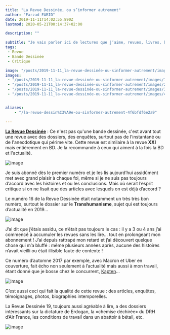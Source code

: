```yaml
---
title: "La Revue Dessinée, ou s’informer autrement"
author: "Farzad FARID"
date: 2019-11-11T14:02:55.890Z
lastmod: 2020-05-21T00:14:37+02:00

description: ""

subtitle: "Je vais parler ici de lectures que j’aime, revues, livres, bandes dessinées…, présenter mes coups de cœur et, peut-être, donner envie à…"
tags:
 - Revue
 - Bande Dessinée
 - Critique

image: "/posts/2019-11-11_la-revue-dessinée-ou-sinformer-autrement/images/3.jpeg" 
images:
 - "/posts/2019-11-11_la-revue-dessinée-ou-sinformer-autrement/images/1.jpeg"
 - "/posts/2019-11-11_la-revue-dessinée-ou-sinformer-autrement/images/2.jpeg"
 - "/posts/2019-11-11_la-revue-dessinée-ou-sinformer-autrement/images/3.jpeg"
 - "/posts/2019-11-11_la-revue-dessinée-ou-sinformer-autrement/images/4.jpeg"


aliases:
    - "/la-revue-dessin%C3%A9e-ou-sinformer-autrement-4f6bfdf6e2a9"

---
```


[**La Revue Dessinée**](https://www.larevuedessinee.fr/) : Ce n&#39;est pas qu&#39;une bande dessinée, c&#39;est avant tout une revue avec des dossiers, des enquêtes, surtout pas de l&#39;instantané ou de l&#39;anecdotique qui périme vite. Cette revue est similaire à la revue **XXI** mais entièrement en BD. Je la recommande à ceux qui aiment à la fois la BD et l&#39;actualité.




![image](/posts/2019-11-11_la-revue-dessinée-ou-sinformer-autrement/images/1.jpeg#layoutTextWidth)



Je suis abonné dès le premier numéro et je les lis aujourd’hui assidûment met avec grand plaisir à chaque foi, même si je ne suis pas toujours d’accord avec les histoires et ou les conclusions. Mais où serait l’esprit critique si on ne lisait que des articles avec lesquels on est déjà d’accord ?

Le numéro 16 de la Revue Dessinée était notamment un très très bon numéro, surtout le dossier sur le **Transhumanisme**, sujet qui est toujours d’actualité en 2019…




![image](/posts/2019-11-11_la-revue-dessinée-ou-sinformer-autrement/images/2.jpeg#layoutTextWidth)



J’ai dit que j’étais assidu, ce n’était pas toujours le cas : il y a 3 ou 4 ans j’ai commencé à accumuler les revues sans les lire… tout en prolongeant mon abonnement ! J’ai depuis rattrapé mon retard et j’ai découvert quelque chose qui m’a bluffé : même plusieurs années après, aucune des histoires n’avait vieilli ou était illisible faute de contexte !

Ce numéro d’automne 2017 par exemple, avec Macron et Uber en couverture, fait écho non seulement à l’actualité mais aussi à mon travail, étant donné que je bosse chez le concurrent, [Kapten](https://www.kapten.com)…




![image](/posts/2019-11-11_la-revue-dessinée-ou-sinformer-autrement/images/3.jpeg#layoutTextWidth)



C’est aussi ceci qui fait la qualité de cette revue : des articles, enquêtes, témoignages, photos, biographies intemporelles.

La Revue Dessinée 19, toujours aussi agréable à lire, a des dossiers intéressants sur la dictature de Erdogan, la «chemise déchirée» du DRH d’Air France, les conditions de travail dans un abattoir à bétail, etc.




![image](/posts/2019-11-11_la-revue-dessinée-ou-sinformer-autrement/images/4.jpeg#layoutTextWidth)
